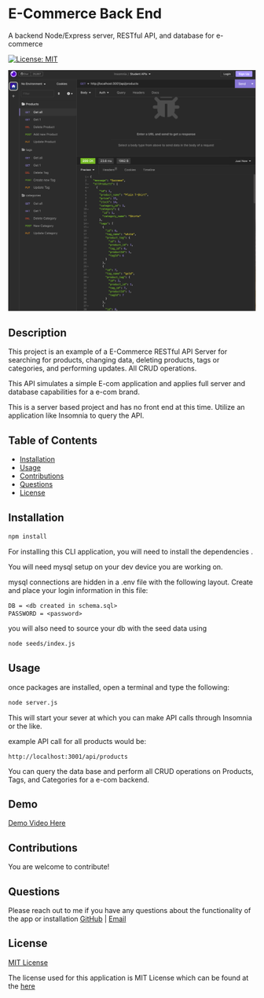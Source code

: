 # E-Commerce Back End 

A backend Node/Express server, RESTful API, and database for e-commerce

[![License: MIT](https://img.shields.io/badge/License-MIT-yellow.svg)](https://opensource.org/licenses/MIT)

![Sample](./assets/e-com-api-photo.png)

## Description 

This project is an example of a E-Commerce RESTful API Server for searching for products, changing data, deleting products, tags or categories, and performing updates. All CRUD operations. 

This API simulates a simple E-com application and applies full server and database capabilities for a e-com brand.

This is a server based project and has no front end at this time. Utilize an application like Insomnia to query the API. 

## Table of Contents

- [Installation](#installation)
- [Usage](#usage)
- [Contributions](#contributions)
- [Questions](#questions)
- [License](#license)

## Installation

```bash
npm install
```

  For installing this CLI application, you will need to install the dependencies .

  You will need mysql setup on your dev device you are working on.

  mysql connections are hidden in a .env file with the following layout. Create and place your login information in this file:

  ```
  DB = <db created in schema.sql>
  PASSWORD = <password>
  ```

  you will also need to source your db with the seed data using 

  ```bash
  node seeds/index.js
  ```

## Usage

once packages are installed, open a terminal and type the following: 

  ```bash
  node server.js
```

This will start your sever at which you can make API calls through Insomnia or the like. 

example API call for all products would be:

```
http://localhost:3001/api/products
```

You can query the data base and perform all CRUD operations on Products, Tags, and Categories for a e-com backend.

## Demo

[Demo Video Here](https://drive.google.com/file/d/11QY6IKioNOYfRVmN2SksbCyj1XSQIias/view?usp=sharing)


## Contributions
  You are welcome to contribute!

## Questions
  Please reach out to me if you have any questions about the functionality of the app or installation
  [GitHub](https://github.com/1willcobb) |
  [Email](mailto:cobb.will@gmail.com)

## License
[MIT License](https://choosealicense.com/licenses/mit/)

  The license used for this application is MIT License which can be found at the [here](https://choosealicense.com/licenses/mit/)
